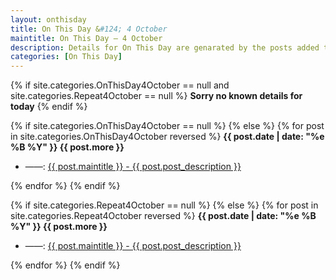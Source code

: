 ```yaml
---
layout: onthisday
title: On This Day &#124; 4 October
maintitle: On This Day — 4 October
description: Details for On This Day are genarated by the posts added to the website so the content is subject to changes/updates over time.
categories: [On This Day]
---
```


{% if site.categories.OnThisDay4October == null and site.categories.Repeat4October == null %}
<strong>Sorry no known details for today</strong>
{% endif %}

{% if site.categories.OnThisDay4October == null %}
{% else %}
{% for post in site.categories.OnThisDay4October reversed %}
<strong>{{ post.date | date: "%e %B %Y" }} {{ post.more }}</strong>
<ul>
<li> ——: <a href="{{ post.url }}">{{ post.maintitle }} - {{ post.post_description }}</a></li>
</ul>
{% endfor %}
{% endif %}

{% if site.categories.Repeat4October == null %}
{% else %}
{% for post in site.categories.Repeat4October reversed %}
<strong>{{ post.date | date: "%e %B %Y" }} {{ post.more }}</strong>
<ul>
<li> ——: <a href="{{ post.url }}">{{ post.maintitle }} - {{ post.post_description }}</a></li>
</ul>
{% endfor %}
{% endif %}
